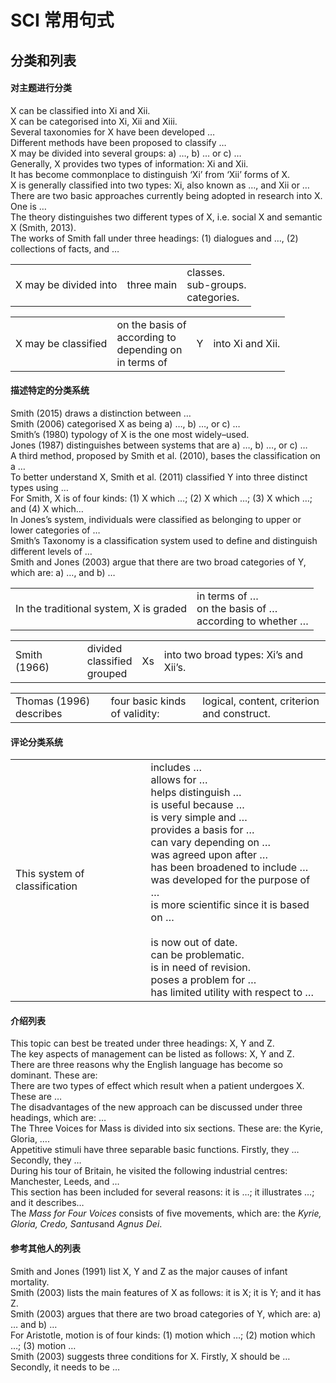 # SCI 常用句式

## 分类和列表

#### 对主题进行分类

X can be classified into Xi and Xii.<br/>
X can be categorised into Xi, Xii and Xiii.<br/>
Several taxonomies for X have been developed …<br/>
Different methods have been proposed to classify …<br/>
X may be divided into several groups: a) …, b) … or c) …<br/>
Generally, X provides two types of information: Xi and Xii.<br/>
It has become commonplace to distinguish ‘Xi’ from ‘Xii’ forms of X.<br/>
X is generally classified into two types: Xi, also known as …, and Xii or …<br/>
There are two basic approaches currently being adopted in research into X. One is …<br/>
The theory distinguishes two different types of X, i.e. social X and semantic X (Smith, 2013).<br/>
The works of Smith fall under three headings: (1) dialogues and …, (2) collections of facts, and …<br/>

|                       |            |                                          |
| --------------------- | ---------- | ---------------------------------------- |
| X may be divided into | three main | classes.<br/>sub-groups.<br/>categories. |

|                     |                                                              |      |                  |
| ------------------- | ------------------------------------------------------------ | ---- | ---------------- |
| X may be classified | on the basis of<br/>according to<br/>depending on<br/>in terms of | Y    | into Xi and Xii. |

#### 描述特定的分类系统

Smith (2015) draws a distinction between …<br/>
Smith (2006) categorised X as being a) …, b) …, or c) …<br/>
Smith’s (1980) typology of X is the one most widely–used.<br/>
Jones (1987) distinguishes between systems that are a) …, b) …, or c) …<br/>
A third method, proposed by Smith et al. (2010), bases the classification on a …<br/>
To better understand X, Smith et al. (2011) classified Y into three distinct types using …<br/>
For Smith, X is of four kinds: (1) X which …; (2) X which …; (3) X which …; and (4) X which…<br/>
In Jones’s system, individuals were classified as belonging to upper or lower categories of …<br/>
Smith’s Taxonomy is a classification system used to define and distinguish different levels of …<br/>
Smith and Jones (2003) argue that there are two broad categories of Y, which are: a) …, and b) …<br/>

|                                        |                                                              |
| -------------------------------------- | ------------------------------------------------------------ |
| In the traditional system, X is graded | in terms of …<br/>on the basis of …<br/>according to whether … |

|              |                                    |      |                                       |
| ------------ | ---------------------------------- | ---- | ------------------------------------- |
| Smith (1966) | divided<br/>classified<br/>grouped | Xs   | into two broad types: Xi’s and Xii’s. |

|                         |                               |                                            |
| ----------------------- | ----------------------------- | ------------------------------------------ |
| Thomas (1996) describes | four basic kinds of validity: | logical, content, criterion and construct. |

#### 评论分类系统

|                               |                                                              |
| ----------------------------- | ------------------------------------------------------------ |
| This system of classification | includes …<br/>allows for …<br/>helps distinguish …<br/>is useful because …<br/>is very simple and …<br/>provides a basis for …<br/>can vary depending on …<br/>was agreed upon after …<br/>has been broadened to include …<br/>was developed for the purpose of …<br/>is more scientific since it is based on …<br/> <br/>is now out of date.<br/>can be problematic.<br/>is in need of revision.<br/>poses a problem for …<br/>has limited utility with respect to … |

#### 介绍列表

This topic can best be treated under three headings: X, Y and Z.<br/>
The key aspects of management can be listed as follows: X, Y and Z.<br/>
There are three reasons why the English language has become so dominant. These are:<br/>
There are two types of effect which result when a patient undergoes X. These are …<br/>
The disadvantages of the new approach can be discussed under three headings, which are: …<br/>
The Three Voices for Mass is divided into six sections. These are: the Kyrie, Gloria, ….<br/>
Appetitive stimuli have three separable basic functions. Firstly, they … Secondly, they …<br/>
During his tour of Britain, he visited the following industrial centres: Manchester, Leeds, and …<br/>
This section has been included for several reasons: it is …; it illustrates …; and it describes…<br/>
The *Mass for Four Voices* consists of five movements, which are: the *Kyrie, Gloria, Credo, Santus*and *Agnus Dei*.<br/>

#### 参考其他人的列表

Smith and Jones (1991) list X, Y and Z as the major causes of infant mortality.<br/>
Smith (2003) lists the main features of X as follows: it is X; it is Y; and it has Z.<br/>
Smith (2003) argues that there are two broad categories of Y, which are: a) … and b) …<br/>
For Aristotle, motion is of four kinds: (1) motion which …; (2) motion which …; (3) motion …<br/>
Smith (2003) suggests three conditions for X. Firstly, X should be … Secondly, it needs to be …<br/>